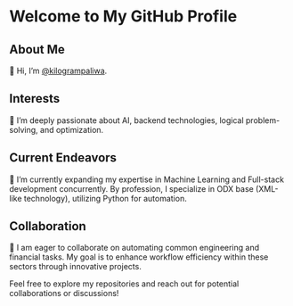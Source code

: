 # Welcome to My GitHub Profile

## About Me
👋 Hi, I’m [@kilogrampaliwa](https://github.com/kilogrampaliwa).

## Interests
👀 I’m deeply passionate about AI, backend technologies, logical problem-solving, and optimization.

## Current Endeavors
🌱 I’m currently expanding my expertise in Machine Learning and Full-stack development concurrently. By profession, I specialize in ODX base (XML-like technology), utilizing Python for automation.

## Collaboration
💼 I am eager to collaborate on automating common engineering and financial tasks. My goal is to enhance workflow efficiency within these sectors through innovative projects.

Feel free to explore my repositories and reach out for potential collaborations or discussions!
